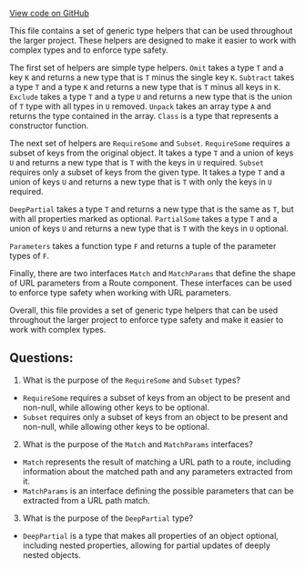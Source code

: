 [View code on GitHub](https://github.com/wandb/weave/weave-js/src/common/types/base.ts)

This file contains a set of generic type helpers that can be used throughout the larger project. These helpers are designed to make it easier to work with complex types and to enforce type safety. 

The first set of helpers are simple type helpers. `Omit` takes a type `T` and a key `K` and returns a new type that is `T` minus the single key `K`. `Subtract` takes a type `T` and a type `K` and returns a new type that is `T` minus all keys in `K`. `Exclude` takes a type `T` and a type `U` and returns a new type that is the union of `T` type with all types in `U` removed. `Unpack` takes an array type `A` and returns the type contained in the array. `Class` is a type that represents a constructor function.

The next set of helpers are `RequireSome` and `Subset`. `RequireSome` requires a subset of keys from the original object. It takes a type `T` and a union of keys `U` and returns a new type that is `T` with the keys in `U` required. `Subset` requires only a subset of keys from the given type. It takes a type `T` and a union of keys `U` and returns a new type that is `T` with only the keys in `U` required.

`DeepPartial` takes a type `T` and returns a new type that is the same as `T`, but with all properties marked as optional. `PartialSome` takes a type `T` and a union of keys `U` and returns a new type that is `T` with the keys in `U` optional.

`Parameters` takes a function type `F` and returns a tuple of the parameter types of `F`.

Finally, there are two interfaces `Match` and `MatchParams` that define the shape of URL parameters from a Route component. These interfaces can be used to enforce type safety when working with URL parameters.

Overall, this file provides a set of generic type helpers that can be used throughout the larger project to enforce type safety and make it easier to work with complex types.
## Questions: 
 1. What is the purpose of the `RequireSome` and `Subset` types?
- `RequireSome` requires a subset of keys from an object to be present and non-null, while allowing other keys to be optional.
- `Subset` requires only a subset of keys from an object to be present and non-null, while allowing other keys to be optional.

2. What is the purpose of the `Match` and `MatchParams` interfaces?
- `Match` represents the result of matching a URL path to a route, including information about the matched path and any parameters extracted from it.
- `MatchParams` is an interface defining the possible parameters that can be extracted from a URL path match.

3. What is the purpose of the `DeepPartial` type?
- `DeepPartial` is a type that makes all properties of an object optional, including nested properties, allowing for partial updates of deeply nested objects.